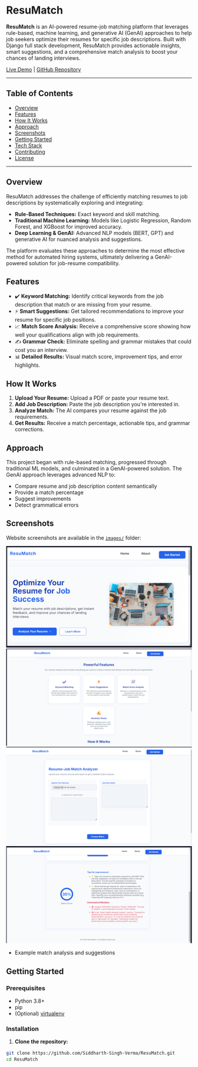 # ResuMatch

**ResuMatch** is an AI-powered resume-job matching platform that leverages rule-based, machine learning, and generative AI (GenAI) approaches to help job seekers optimize their resumes for specific job descriptions. Built with Django full stack development, ResuMatch provides actionable insights, smart suggestions, and a comprehensive match analysis to boost your chances of landing interviews.

[Live Demo](https://resumatch-0iad.onrender.com) | [GitHub Repository](https://github.com/Siddharth-Singh-Verma/ResuMatch)

---

## Table of Contents
- [Overview](#overview)
- [Features](#features)
- [How It Works](#how-it-works)
- [Approach](#approach)
- [Screenshots](#screenshots)
- [Getting Started](#getting-started)
- [Tech Stack](#tech-stack)
- [Contributing](#contributing)
- [License](#license)

---

## Overview
ResuMatch addresses the challenge of efficiently matching resumes to job descriptions by systematically exploring and integrating:
- **Rule-Based Techniques:** Exact keyword and skill matching.
- **Traditional Machine Learning:** Models like Logistic Regression, Random Forest, and XGBoost for improved accuracy.
- **Deep Learning & GenAI:** Advanced NLP models (BERT, GPT) and generative AI for nuanced analysis and suggestions.

The platform evaluates these approaches to determine the most effective method for automated hiring systems, ultimately delivering a GenAI-powered solution for job-resume compatibility.

## Features
- ✔️ **Keyword Matching:** Identify critical keywords from the job description that match or are missing from your resume.
- ⚡ **Smart Suggestions:** Get tailored recommendations to improve your resume for specific job positions.
- 📈 **Match Score Analysis:** Receive a comprehensive score showing how well your qualifications align with job requirements.
- ✍️ **Grammar Check:** Eliminate spelling and grammar mistakes that could cost you an interview.
- 📊 **Detailed Results:** Visual match score, improvement tips, and error highlights.

## How It Works
1. **Upload Your Resume:** Upload a PDF or paste your resume text.
2. **Add Job Description:** Paste the job description you're interested in.
3. **Analyze Match:** The AI compares your resume against the job requirements.
4. **Get Results:** Receive a match percentage, actionable tips, and grammar corrections.

## Approach
This project began with rule-based matching, progressed through traditional ML models, and culminated in a GenAI-powered solution. The GenAI approach leverages advanced NLP to:
- Compare resume and job description content semantically
- Provide a match percentage
- Suggest improvements
- Detect grammatical errors

## Screenshots
Website screenshots are available in the [`images/`](images/) folder:

![Home Page](images/home.png)
![Features](images/features.png)
![Analysis Results](images/result1.png)
![Analysis Results](images/result2.png)
- Example match analysis and suggestions

## Getting Started
### Prerequisites
- Python 3.8+
- pip
- (Optional) [virtualenv](https://virtualenv.pypa.io/)

### Installation
1. **Clone the repository:**
```bash
git clone https://github.com/Siddharth-Singh-Verma/ResuMatch.git
cd ResuMatch
```